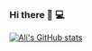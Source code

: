 ### Hi there 👋  💻

[![Ali's GitHub stats](https://github-readme-stats.vercel.app/api?username=anuraghazra)](https://github.com/qorbanzadeh/github-readme-stats)
